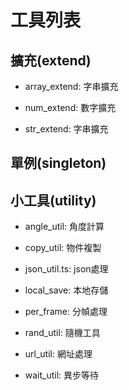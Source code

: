 # 工具列表

## 擴充(extend)

- array_extend: 字串擴充

- num_extend: 數字擴充

- str_extend: 字串擴充

## 單例(singleton)

## 小工具(utility)

- angle_util: 角度計算

- copy_util: 物件複製

- json_util.ts: json處理

- local_save: 本地存儲

- per_frame: 分幀處理

- rand_util: 隨機工具

- url_util: 網址處理

- wait_util: 異步等待

